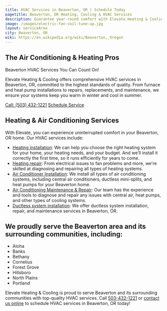 ```yaml
---
title: HVAC Services in Beaverton, OR | Schedule Today
pagetitle: Beaverton, OR Heating, Cooling & HVAC Services
description: Guarantee year-round comfort with Elevate Heating & Cooling's HVAC services. Your Beaverton, OR home deserves the best heating and cooling services available.
image: /images/electric-fan-coil-tune-up.jpg
layout: serviceArea
city: Beaverton, OR
wiki: https://en.wikipedia.org/wiki/Beaverton,_Oregon
---
```


## The Air Conditioning & Heating Pros

Beaverton HVAC Services You Can Count On!

Elevate Heating & Cooling offers comprehensive HVAC services in Beaverton, OR, committed to the highest standards of quality. From furnace and heat pump installations to repairs, replacements, and maintenance, we ensure your systems keep you warm in winter and cool in summer.

<a class="btn margin-inline-end-16" data-type="accent" href="tel:5034321221">Call: (503) 432-1221</a>
<a class="btn margin-block-start-16" data-type="secondary" href="https://book.elevateheating.com/web-schedule-a-service-form">Schedule Service</a>

## Heating & Air Conditioning Services

With Elevate, you can experience uninterrupted comfort in your Beaverton, OR home. Our HVAC services include:

- [Heating installation](../../heating-installation/): We can help you choose the right heating system for your home, your heating needs, and your budget. And we’ll install it correctly the first time, so it runs efficiently for years to come.
- [Heating repair](../../heating-repair/): From electrical issues to fan problems and more, we're skilled at diagnosing and repairing all types of heating systems.
- [Air Conditioner Installation](../../ac-installation/): We install all types of air conditioning systems, including central air conditioners, ductless mini-splits, and heat pumps for your Beaverton home.
- [Air Conditioning Maintenance & Repair](../../ac-repair-and-maintenance/): Our team has the experience and tools to diagnose and repair any issues with central air, heat pumps, and other types of cooling systems.
- [Ductless system installation](../../ductless-mini-split-installations/): We offer ductless system installation, repair, and maintenance services in Beaverton, OR.

## We proudly serve the Beaverton area and its surrounding communities, including:

- Aloha
- Banks
- Bethany
- Cornelius
- Forest Grove
- Hillsboro
- North Plains
- Portland


Elevate Heating & Cooling is proud to serve Beaverton and its surrounding communities with top-quality HVAC services. Call [503-432-1221](tel:5034321221) or [contact us online](../../contact-us/) to schedule HVAC services in Beaverton, OR today!
